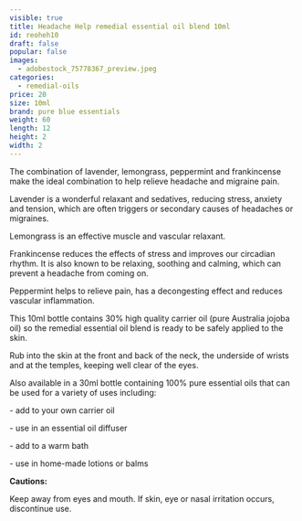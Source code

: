 ```yaml
---
visible: true
title: Headache Help remedial essential oil blend 10ml
id: reoheh10
draft: false
popular: false
images:
  - adobestock_75778367_preview.jpeg
categories:
  - remedial-oils
price: 20
size: 10ml
brand: pure blue essentials
weight: 60
length: 12
height: 2
width: 2
---
```

The combination of lavender, lemongrass, peppermint and frankincense make the ideal combination to help relieve headache and migraine pain.

Lavender is a wonderful relaxant and sedatives, reducing stress, anxiety and tension, which are often triggers or secondary causes of headaches or migraines.

Lemongrass is an effective muscle and vascular relaxant.

Frankincense reduces the effects of stress and improves our circadian rhythm. It is also known to be relaxing, soothing and calming, which can prevent a headache from coming on.

Peppermint helps to relieve pain, has a decongesting effect and reduces vascular inflammation.

This 10ml bottle contains 30% high quality carrier oil (pure Australia jojoba oil) so the remedial essential oil blend is ready to be safely applied to the skin.

Rub into the skin at the front and back of the neck, the underside of wrists and at the temples, keeping well clear of the eyes.

Also available in a 30ml bottle containing 100% pure essential oils that can be used for a variety of uses including:

\- add to your own carrier oil

\- use in an essential oil diffuser

\- add to a warm bath

\- use in home-made lotions or balms

**Cautions:**

Keep away from eyes and mouth. If skin, eye or nasal irritation occurs, discontinue use.
